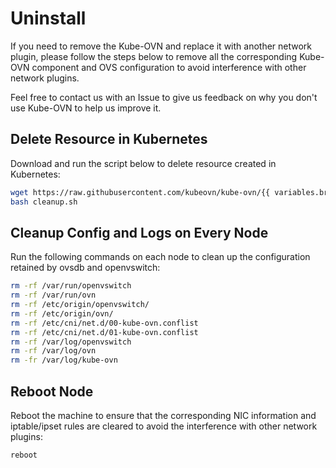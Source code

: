 # Uninstall

If you need to remove the Kube-OVN and replace it with another network plugin,
please follow the steps below to remove all the corresponding Kube-OVN component and OVS configuration
to avoid interference with other network plugins.

Feel free to contact us with an Issue to give us feedback on why you don't use Kube-OVN to help us improve it.

## Delete Resource in Kubernetes

Download and run the script below to delete resource created in Kubernetes:

```bash
wget https://raw.githubusercontent.com/kubeovn/kube-ovn/{{ variables.branch }}/dist/images/cleanup.sh
bash cleanup.sh
```

## Cleanup Config and Logs on Every Node

Run the following commands on each node to clean up the configuration retained by ovsdb and openvswitch:

```bash
rm -rf /var/run/openvswitch
rm -rf /var/run/ovn
rm -rf /etc/origin/openvswitch/
rm -rf /etc/origin/ovn/
rm -rf /etc/cni/net.d/00-kube-ovn.conflist
rm -rf /etc/cni/net.d/01-kube-ovn.conflist
rm -rf /var/log/openvswitch
rm -rf /var/log/ovn
rm -fr /var/log/kube-ovn
```

## Reboot Node

Reboot the machine to ensure that the corresponding NIC information and iptable/ipset rules
are cleared to avoid the interference with other network plugins:

```bash
reboot
```
